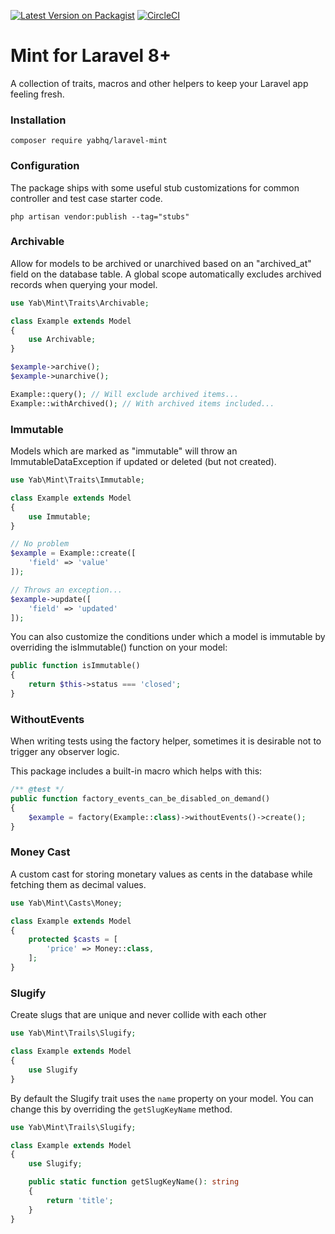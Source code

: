 [![Latest Version on Packagist](https://img.shields.io/packagist/v/yabhq/laravel-mint.svg?style=flat-square)](https://packagist.org/packages/yabhq/laravel-mint)
[![CircleCI](https://img.shields.io/circleci/project/github/yabhq/laravel-mint/master.svg)](https://circleci.com/gh/yabhq/laravel-mint)

# Mint for Laravel 8+

A collection of traits, macros and other helpers to keep your Laravel app feeling fresh.

### Installation

```
composer require yabhq/laravel-mint
```

### Configuration

The package ships with some useful stub customizations for common controller and test case starter code.

```
php artisan vendor:publish --tag="stubs"
```
### Archivable

Allow for models to be archived or unarchived based on an "archived_at" field on the database table. A global scope automatically excludes archived records when querying your model.

```php
use Yab\Mint\Traits\Archivable;

class Example extends Model
{
    use Archivable;
}
```

```php
$example->archive();
$example->unarchive();

Example::query(); // Will exclude archived items...
Example::withArchived(); // With archived items included...
```

### Immutable

Models which are marked as "immutable" will throw an ImmutableDataException if updated or deleted (but not created).

```php
use Yab\Mint\Traits\Immutable;

class Example extends Model
{
    use Immutable;
}
```

```php
// No problem
$example = Example::create([
    'field' => 'value'
]);

// Throws an exception...
$example->update([
    'field' => 'updated'
]);
```

You can also customize the conditions under which a model is immutable by overriding the isImmutable() function on your model:

```php
public function isImmutable()
{
    return $this->status === 'closed';
}
```

### WithoutEvents

When writing tests using the factory helper, sometimes it is desirable not to trigger any observer logic.

This package includes a built-in macro which helps with this:

```php
/** @test */
public function factory_events_can_be_disabled_on_demand()
{
    $example = factory(Example::class)->withoutEvents()->create();
}
```

### Money Cast

A custom cast for storing monetary values as cents in the database while fetching them as decimal values.

```php
use Yab\Mint\Casts\Money;

class Example extends Model
{
    protected $casts = [
        'price' => Money::class,
    ];
}
```

### Slugify

Create slugs that are unique and never collide with each other

```php
use Yab\Mint\Trails\Slugify;

class Example extends Model
{
    use Slugify
}
```

By default the Slugify trait uses the `name` property on your model. You can change this
by overriding the `getSlugKeyName` method.

```php
use Yab\Mint\Trails\Slugify;

class Example extends Model
{
    use Slugify;

    public static function getSlugKeyName(): string
    {
        return 'title';
    }
}
```
